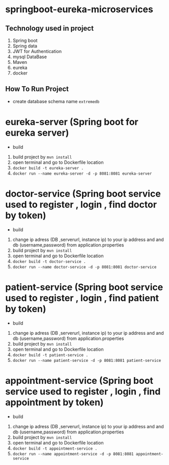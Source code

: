 # springboot-eureka-microservices
## Technology used in project
1. Spring boot
2. Spring data
3. JWT for Authentication
4. mysql DataBase
5. Maven
6. eureka 
7. docker

## How To Run Project

- create database schema name `extremedb` 

# eureka-server (Spring boot for eureka server)
- build
1. build project by `mvn install`
2. open terminal and go to Dockerfile location 
3. `docker build -t eureka-server .`
5. `docker run --name eureka-server -d -p 8081:8081 eureka-server`



# doctor-service (Spring boot service used to register , login , find doctor by token)
- build
1. change ip adress (DB ,serverurl, instance ip) to your ip address and and db (username,password) from application.properties
2. build project by `mvn install`
3. open terminal and go to Dockerfile location 
4. `docker build -t doctor-service .`
5. `docker run --name doctor-service -d -p 8081:8081 doctor-service`


# patient-service (Spring boot service used to register , login , find patient by token)
- build
1. change ip adress (DB ,serverurl, instance ip) to your ip address and and db (username,password) from application.properties
2. build project by `mvn install`
3. open terminal and go to Dockerfile location 
4. `docker build -t patient-service .`
5. `docker run --name patient-service -d -p 8081:8081 patient-service`



# appointment-service (Spring boot service used to register , login , find appointment by token)
- build
1. change ip adress (DB ,serverurl, instance ip) to your ip address and and db (username,password) from application.properties
2. build project by `mvn install`
3. open terminal and go to Dockerfile location 
4. `docker build -t appointment-service .`
5. `docker run --name appointment-service -d -p 8081:8081 appointment-service`
